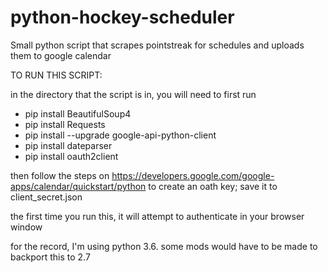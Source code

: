 # python-hockey-scheduler
Small python script that scrapes pointstreak for schedules and uploads them to google calendar

TO RUN THIS SCRIPT:

in the directory that the script is in, you will need to first run
* pip install BeautifulSoup4
* pip install Requests
* pip install --upgrade google-api-python-client
* pip install dateparser
* pip install oauth2client 

then follow the steps on https://developers.google.com/google-apps/calendar/quickstart/python
to create an oath key; save it to client_secret.json

the first time you run this, it will attempt to authenticate in your browser window

for the record, I'm using python 3.6. some mods would have to be made to backport this to 2.7
